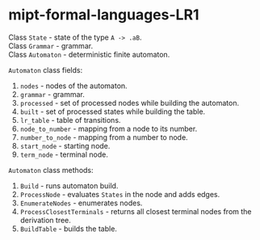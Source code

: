 # mipt-formal-languages-LR1

Class ```State``` - state of the type ```A -> .aB```.  
Class ```Grammar``` - grammar.  
Class ```Automaton``` - deterministic finite automaton.  
  
   ```Automaton``` class fields:
1) ```nodes``` - nodes of the automaton.  
2) ```grammar``` - grammar.
3) ```processed``` - set of processed nodes while building the automaton.
4) ```built``` - set of processed states while building the table.
5) ```lr_table``` - table of transitions.
6) ```node_to_number``` - mapping from a node to its number.
7) ```number_to_node``` - mapping from a number to node.
8) ```start_node``` - starting node.
9) ```term_node``` - terminal node.
  
    
    
```Automaton``` class methods:
1) ```Build``` - runs automaton build.
2) ```ProcessNode``` - evaluates ```States``` in the node and adds edges.
3) ```EnumerateNodes``` - enumerates nodes.  
4) ```ProcessClosestTerminals``` - returns all closest terminal nodes from the derivation tree.
5) ```BuildTable``` - builds the table.
